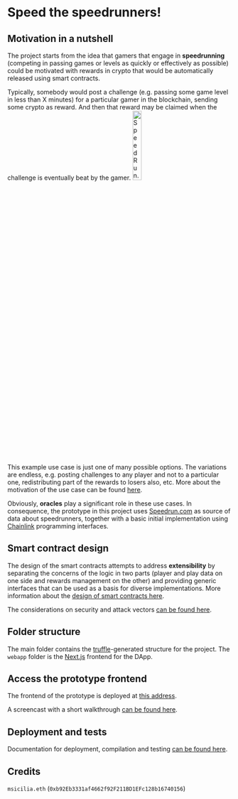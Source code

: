 

# Speed the speedrunners!
## Motivation in a nutshell

The project starts from the idea that gamers that engage in **speedrunning** (competing in passing games or levels as quickly or effectively as possible) could be motivated with rewards in crypto that would be automatically released using smart contracts. 

Typically, somebody would post a challenge (e.g. passing some game level in less than X minutes) for a particular gamer in the blockchain, sending some crypto as reward. And then that reward may be claimed when the challenge is eventually beat by the gamer. <img src="https://www.speedrun.com/images/logo-white.png"
     alt="SpeedRun.com icon"
     width="20%" />

This example use case is just one of many possible options. The variations are endless, e.g. posting challenges to any player and not to a particular one, redistributing part of the rewards to losers also, etc. More about the motivation of the use case can be found [here](motivation.md).

Obviously, **oracles** play a significant role in these use cases. In consequence, the prototype in this project uses [Speedrun.com](https://www.speedrun.com/) as source of data about speedrunners, together with a basic initial implementation using [Chainlink](https://chain.link/) programming interfaces.

## Smart contract design

The design of the smart contracts attempts to address **extensibility** by separating the concerns of the logic in two parts (player and play data on one side and rewards management on the other) and providing generic interfaces that can be used as a basis for diverse implementations. More information about the [design of smart contracts here](design_pattern_decisions.md). 

The considerations on security and attack vectors [can be found here](avoiding_common_attacks.md).

## Folder structure
The main folder contains the [truffle](https://trufflesuite.com/)-generated structure for the project. The `webapp` folder is the [Next.js](https://nextjs.org/) frontend for the DApp.  

## Access the prototype frontend
The frontend of the prototype is deployed at [this address](https://blockchain-developer-bootcamp-final-project-one.vercel.app/).

A screencast with a short walkthrough [can be found here](https://youtu.be/ASYqWMS14BU).

## Deployment and tests

Documentation for deployment, compilation and testing [can be found here](deployment_testing.md).
## Credits

`msicilia.eth` (`0xb92Eb3331af4662f92F211BD1EFc128b16740156`)
